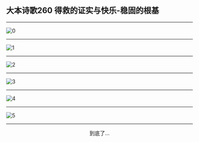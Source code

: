 
## 大本诗歌260 得救的证实与快乐-稳固的根基
        
<div id="aplayer0"></div>

---

<img alt="0" data-original="https://cdn.jsdelivr.net/gh/k34869/shi/data/d0259/0">

---

<img alt="1" data-original="https://cdn.jsdelivr.net/gh/k34869/shi/data/d0259/1">

---

<img alt="2" data-original="https://cdn.jsdelivr.net/gh/k34869/shi/data/d0259/2">

---

<img alt="3" data-original="https://cdn.jsdelivr.net/gh/k34869/shi/data/d0259/3">

---

<img alt="4" data-original="https://cdn.jsdelivr.net/gh/k34869/shi/data/d0259/4">

---

<img alt="5" data-original="https://cdn.jsdelivr.net/gh/k34869/shi/data/d0259/5">

---

<p style="text-align: center">到底了...</p>

<script src="/js/dist-view.js"></script>

<script>
MAIN.id = 'd0259';
        
const ap0 = new APlayer({
    container: document.getElementById('aplayer0'),
    volume: 1,
    loop: 'none',
    preload: 'none',
    audio: [{
        name: '大本诗歌260.mp3',
        artist: '大本诗歌',
        url: 'https://res.wx.qq.com/voice/getvoice?mediaid=MzI0NTk3MDM5M18yMjQ3NDkwNzc1',
        cover: '/favicon'
    }]
});
</script>
